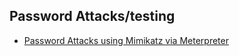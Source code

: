 ## Password Attacks/testing

 - [Password Attacks using Mimikatz via Meterpreter](/LinuxZoo_WindowsXP_Metasploit_Mimikatz.pdf)
